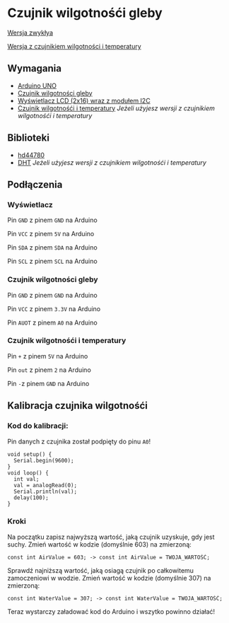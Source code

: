 # Czujnik wilgotnośći gleby
[Wersja zwykłya](https://github.com/vBagieta/soil-moisture-sensor/blob/main/soil-moisture-sensor.ino)

[Wersja z czujnikiem wilgotności i temperatury](https://github.com/vBagieta/soil-moisture-sensor/blob/main/soil-moisture-sensor-env.ino)
## Wymagania
- [Arduino UNO](https://botland.com.pl/arduino-seria-podstawowa-oryginalne-plytki/1060-arduino-uno-rev3-a000066-7630049200050.html)
- [Czujnik wilgotności gleby](https://botland.com.pl/gravity-czujniki-pogodowe/10305-dfrobot-gravity-analogowy-czujnik-wilgotnosci-gleby-odporny-na-korozje-sen0193-5903351243155.html?cd=18298825651&ad=&kd=&gclid=CjwKCAjwgqejBhBAEiwAuWHioMwWA4SEuGi1RUKJWuG2f7o5MhYemAxIOgkFh670djLlfkb2HUvX_BoCisoQAvD_BwE)
- [Wyświetlacz LCD (2x16) wraz z modułem I2C](https://botland.com.pl/wyswietlacze-alfanumeryczne-i-graficzne/2351-wyswietlacz-lcd-2x16-znakow-niebieski-konwerter-i2c-lcm1602-5904422309244.html)
- [Czujnik wilgotnośći i temperatury](https://botland.com.pl/czujniki-multifunkcyjne/1886-czujnik-temperatury-i-wilgotnosci-dht11-modul-przewody-5903351242448.html?cd=18298825138&ad=&kd=&gclid=CjwKCAjwgqejBhBAEiwAuWHioJbbUovxF6pOOuP1HUgdDNM5c0fvh1O-9PxHxg97GvXvbL3xxiLDmRoC1_MQAvD_BwE) *Jeżeli użyjesz wersji z czujnikiem wilgotnośći i temperatury*

## Biblioteki
- [hd44780](https://www.arduinolibraries.info/libraries/hd44780)
- [DHT](https://github.com/markruys/arduino-DHT) *Jeżeli użyjesz wersji z czujnikiem wilgotnośći i temperatury*
## Podłączenia

### Wyświetlacz
Pin `GND` z pinem `GND` na Arduino

Pin `VCC` z pinem `5V` na Arduino

Pin `SDA` z pinem `SDA` na Arduino

Pin `SCL` z pinem `SCL` na Arduino

### Czujnik wilgotności gleby
Pin `GND` z pinem `GND` na Arduino

Pin `VCC` z pinem `3.3V` na Arduino

Pin `AUOT` z pinem `A0` na Arduino

### Czujnik wilgotnośći i temperatury
Pin `+` z pinem `5V` na Arduino

Pin `out` z pinem `2` na Arduino

Pin `-`z pinem `GND` na Arduino


## Kalibracja czujnika wilgotnośći
### Kod do kalibracji:
Pin danych z czujnika został podpięty do pinu `A0`!

```
void setup() {
  Serial.begin(9600);
}
void loop() {
  int val;
  val = analogRead(0);
  Serial.println(val);
  delay(100);
}
```
### Kroki
Na początku zapisz najwyższą wartość, jaką czujnik uzyskuje, gdy jest suchy. Zmień wartość w kodzie (domyślnie 603) na zmierzoną:
```
const int AirValue = 603; -> const int AirValue = TWOJA_WARTOŚĆ;
```


Sprawdź najniższą wartość, jaką osiagą czujnik po całkowitemu zamoczeniowi w wodzie.  Zmień wartość w kodzie (domyślnie 307) na zmierzoną:

```
const int WaterValue = 307; -> const int WaterValue = TWOJA_WARTOŚĆ;
```

Teraz wystarczy załadować kod do Arduino i wszytko powinno działać!

